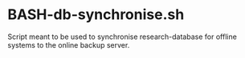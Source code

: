 # BASH-db-synchronise.sh
Script meant to be used to synchronise research-database for offline systems to the online backup server.
